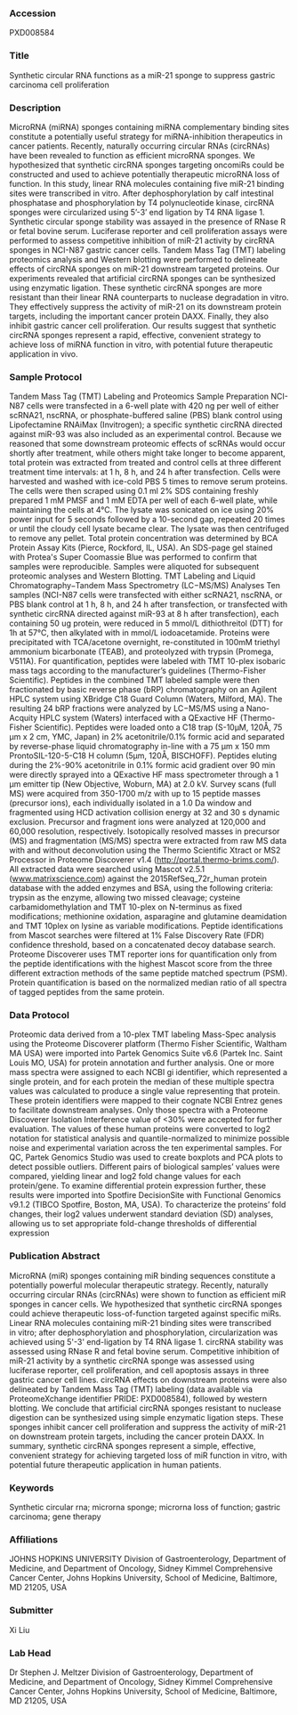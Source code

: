 ### Accession
PXD008584

### Title
Synthetic circular RNA functions as a miR-21 sponge to suppress gastric carcinoma cell proliferation

### Description
MicroRNA (miRNA) sponges containing miRNA complementary binding sites constitute a potentially useful strategy for miRNA-inhibition therapeutics in cancer patients. Recently, naturally occurring circular RNAs (circRNAs) have been revealed to function as efficient microRNA sponges. We hypothesized that synthetic circRNA sponges targeting oncomiRs could be constructed and used to achieve potentially therapeutic microRNA loss of function. In this study, linear RNA molecules containing five miR-21 binding sites were transcribed in vitro. After dephosphorylation by calf intestinal phosphatase and phosphorylation by T4 polynucleotide kinase, circRNA sponges were circularized using 5’-3’ end ligation by T4 RNA ligase 1. Synthetic circular sponge stability was assayed in the presence of RNase R or fetal bovine serum. Luciferase reporter and cell proliferation assays were performed to assess competitive inhibition of miR-21 activity by circRNA sponges in NCI-N87 gastric cancer cells. Tandem Mass Tag (TMT) labeling proteomics analysis and Western blotting were performed to delineate effects of circRNA sponges on miR-21 downstream targeted proteins. Our experiments revealed that artificial circRNA sponges can be synthesized using enzymatic ligation. These synthetic circRNA sponges are more resistant than their linear RNA counterparts to nuclease degradation in vitro. They effectively suppress the activity of miR-21 on its downstream protein targets, including the important cancer protein DAXX. Finally, they also inhibit gastric cancer cell proliferation. Our results suggest that synthetic circRNA sponges represent a rapid, effective, convenient strategy to achieve loss of miRNA function in vitro, with potential future therapeutic application in vivo.

### Sample Protocol
Tandem Mass Tag (TMT) Labeling and Proteomics Sample Preparation NCI-N87 cells were transfected in a 6-well plate with 420 ng per well of either scRNA21, nscRNA, or phosphate-buffered saline (PBS) blank control using Lipofectamine RNAiMax (Invitrogen); a specific synthetic circRNA directed against miR-93 was also included as an experimental control. Because we reasoned that some downstream proteomic effects of scRNAs would occur shortly after treatment, while others might take longer to become apparent, total protein was extracted from treated and control cells at three different treatment time intervals: at 1 h, 8 h, and 24 h after transfection. Cells were harvested and washed with ice-cold PBS 5 times to remove serum proteins. The cells were then scraped using 0.1 ml 2% SDS containing freshly prepared 1 mM PMSF and 1 mM EDTA per well of each 6-well plate, while maintaining the cells at 4°C. The lysate was sonicated on ice using 20% power input for 5 seconds followed by a 10-second gap, repeated 20 times or until the cloudy cell lysate became clear. The lysate was then centrifuged to remove any pellet. Total protein concentration was determined by BCA Protein Assay Kits (Pierce, Rockford, IL, USA). An SDS-page gel stained with Protea's Super Coomassie Blue was performed to confirm that samples were reproducible. Samples were aliquoted for subsequent proteomic analyses and Western Blotting.  TMT Labeling and Liquid Chromatography−Tandem Mass Spectrometry (LC−MS/MS) Analyses  Ten samples (NCI-N87 cells were transfected with either scRNA21, nscRNA, or PBS blank control at 1 h, 8 h, and 24 h after transfection, or transfected with synthetic circRNA directed against miR-93 at 8 h after transfection), each containing 50 ug protein, were reduced in 5 mmol/L dithiothreitol (DTT) for 1h at 57°C, then alkylated with in mmol/L iodoacetamide. Proteins were precipitated with TCA/acetone overnight, re-constituted in 100mM triethyl ammonium bicarbonate (TEAB), and proteolyzed with trypsin (Promega, V511A). For quantification, peptides were labeled with TMT 10-plex isobaric mass tags according to the manufacturer’s guidelines (Thermo-Fisher Scientific). Peptides in the combined TMT labeled sample were then fractionated by basic reverse phase (bRP) chromatography on an Agilent HPLC system using XBridge C18 Guard Column (Waters, Milford, MA). The resulting 24 bRP fractions were analyzed by LC−MS/MS using a Nano-Acquity HPLC system (Waters) interfaced with a QExactive HF (Thermo-Fisher Scientific). Peptides were loaded onto a C18 trap (S-10µM, 120Å, 75 µm x 2 cm, YMC, Japan) in 2% acetonitrile/0.1% formic acid and separated by reverse-phase liquid chromatography in-line with a 75 μm x 150 mm ProntoSIL-120-5-C18 H column (5µm, 120Å, BISCHOFF). Peptides eluting during the 2%-90% acetonitrile in 0.1% formic acid gradient over 90 min were directly sprayed into a QExactive HF mass spectrometer through a 1 µm emitter tip (New Objective, Woburn, MA) at 2.0 kV.  Survey scans (full MS) were acquired from 350-1700 m/z with up to 15 peptide masses (precursor ions), each individually isolated in a 1.0 Da window and fragmented using HCD activation collision energy at 32 and 30 s dynamic exclusion. Precursor and fragment ions were analyzed at 120,000 and 60,000 resolution, respectively.  Isotopically resolved masses in precursor (MS) and fragmentation (MS/MS) spectra were extracted from raw MS data with and without deconvolution using the Thermo Scientific Xtract or MS2 Processor in Proteome Discoverer v1.4 (http://portal.thermo-brims.com/). All extracted data were searched using Mascot v2.5.1 (www.matrixscience.com) against the 2015RefSeq_72r_human protein database with the added enzymes and BSA, using the following criteria: trypsin as the enzyme, allowing two missed cleavage; cysteine carbamidomethylation and TMT 10-plex on N-terminus as fixed modifications; methionine oxidation, asparagine and glutamine deamidation and TMT 10plex on lysine as variable modifications. Peptide identifications from Mascot searches were filtered at 1% False Discovery Rate (FDR) confidence threshold, based on a concatenated decoy database search. Proteome Discoverer uses TMT reporter ions for quantification only from the peptide identifications with the highest Mascot score from the three different extraction methods of the same peptide matched spectrum (PSM). Protein quantification is based on the normalized median ratio of all spectra of tagged peptides from the same protein.

### Data Protocol
Proteomic data derived from a 10-plex TMT labeling Mass-Spec analysis using the Proteome Discoverer platform (Thermo Fisher Scientific, Waltham MA USA) were imported into Partek Genomics Suite v6.6 (Partek Inc. Saint Louis MO, USA) for protein annotation and further analysis. One or more mass spectra were assigned to each NCBI gi identifier, which represented a single protein, and for each protein the median of these multiple spectra values was calculated to produce a single value representing that protein. These protein identifiers were mapped to their cognate NCBI Entrez genes to facilitate downstream analyses. Only those spectra with a Proteome Discoverer Isolation Interference value of <30% were accepted for further evaluation. The values of these human proteins were converted to log2 notation for statistical analysis and quantile-normalized to minimize possible noise and experimental variation across the ten experimental samples. For QC, Partek Genomics Studio was used to create boxplots and PCA plots to detect possible outliers. Different pairs of biological samples’ values were compared, yielding linear and log2 fold change values for each protein/gene.  To examine differential protein expression further, these results were imported into Spotfire DecisionSite with Functional Genomics v9.1.2 (TIBCO Spotfire, Boston, MA, USA). To characterize the proteins’ fold changes, their log2 values underwent standard deviation (SD) analyses, allowing us to set appropriate fold-change thresholds of differential expression

### Publication Abstract
MicroRNA (miR) sponges containing miR binding sequences constitute a potentially powerful molecular therapeutic strategy. Recently, naturally occurring circular RNAs (circRNAs) were shown to function as efficient miR sponges in cancer cells. We hypothesized that synthetic circRNA sponges could achieve therapeutic loss-of-function targeted against specific miRs. Linear RNA molecules containing miR-21 binding sites were transcribed in&#xa0;vitro; after dephosphorylation and phosphorylation, circularization was achieved using 5'-3' end-ligation by T4 RNA ligase 1. circRNA stability was assessed using RNase R and fetal bovine serum. Competitive inhibition of miR-21 activity by a synthetic circRNA sponge was assessed using luciferase reporter, cell proliferation, and cell apoptosis assays in three gastric cancer cell lines. circRNA effects on downstream proteins were also delineated by Tandem Mass Tag (TMT) labeling (data available via ProteomeXchange identifier PRIDE: PXD008584), followed by western blotting. We conclude that artificial circRNA sponges resistant to nuclease digestion can be synthesized using simple enzymatic ligation steps. These sponges inhibit cancer cell proliferation and suppress the activity of miR-21 on downstream protein targets, including the cancer protein DAXX. In summary, synthetic circRNA sponges represent a simple, effective, convenient strategy for achieving targeted loss of miR function in&#xa0;vitro, with potential future therapeutic application in human patients.

### Keywords
Synthetic circular rna; microrna sponge; microrna loss of function; gastric carcinoma; gene therapy

### Affiliations
JOHNS HOPKINS UNIVERSITY
Division of Gastroenterology, Department of Medicine, and Department of Oncology, Sidney Kimmel Comprehensive Cancer Center, Johns Hopkins University, School of Medicine, Baltimore, MD 21205, USA

### Submitter
Xi Liu

### Lab Head
Dr Stephen J. Meltzer
Division of Gastroenterology, Department of Medicine, and Department of Oncology, Sidney Kimmel Comprehensive Cancer Center, Johns Hopkins University, School of Medicine, Baltimore, MD 21205, USA


